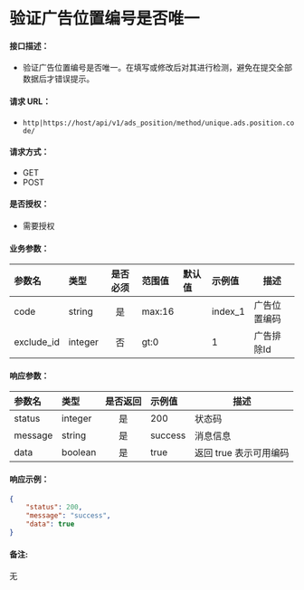 # 验证广告位置编号是否唯一

#### 接口描述：
- 验证广告位置编号是否唯一。在填写或修改后对其进行检测，避免在提交全部数据后才错误提示。

#### 请求 URL：
- `http|https://host/api/v1/ads_position/method/unique.ads.position.code/`

#### 请求方式：
- GET
- POST

#### 是否授权：
- 需要授权

#### 业务参数：
|参数名|类型|是否必须|范围值|默认值|示例值|描述|
|:----|:---|:---:|:-----|:-----|:-----|-----|
|code |string |是 |max:16 | |index_1 |广告位置编码 |
|exclude_id |integer |否 |gt:0 | |1 |广告排除Id |

#### 响应参数：
|参数名|类型|是否返回|示例值|描述|
|:-----|:-----|:---:|:-----|-----|
|status |integer |是 |200 |状态码 |
|message |string |是 |success |消息信息 |
|data |boolean |是 |true |返回 true 表示可用编码 |

#### 响应示例：
```json
{
    "status": 200,
    "message": "success",
    "data": true
}
```

#### 备注:
无